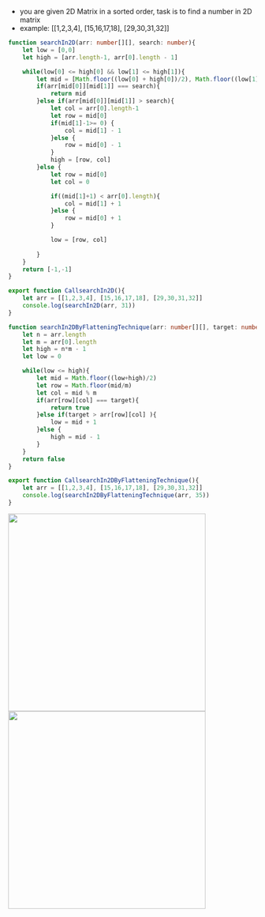 - you are given 2D Matrix in a sorted order, task is to find a number in 2D matrix
- example: [[1,2,3,4], [15,16,17,18], [29,30,31,32]]
```ts
function searchIn2D(arr: number[][], search: number){
    let low = [0,0]
    let high = [arr.length-1, arr[0].length - 1]

    while(low[0] <= high[0] && low[1] <= high[1]){
        let mid = [Math.floor((low[0] + high[0])/2), Math.floor((low[1] + high[1])/2)]
        if(arr[mid[0]][mid[1]] === search){
            return mid
        }else if(arr[mid[0]][mid[1]] > search){
            let col = arr[0].length-1
            let row = mid[0]
            if(mid[1]-1>= 0) {
                col = mid[1] - 1 
            }else {
                row = mid[0] - 1
            }
            high = [row, col]
        }else {
            let row = mid[0]
            let col = 0

            if((mid[1]+1) < arr[0].length){
                col = mid[1] + 1
            }else {
                row = mid[0] + 1
            }

            low = [row, col]
            
        }
    }
    return [-1,-1]
}

export function CallsearchIn2D(){
    let arr = [[1,2,3,4], [15,16,17,18], [29,30,31,32]]
    console.log(searchIn2D(arr, 31))
}

function searchIn2DByFlatteningTechnique(arr: number[][], target: number){
    let n = arr.length
    let m = arr[0].length 
    let high = n*m - 1
    let low = 0

    while(low <= high){
        let mid = Math.floor((low+high)/2)
        let row = Math.floor(mid/m)
        let col = mid % m
        if(arr[row][col] === target){
            return true
        }else if(target > arr[row][col] ){
            low = mid + 1
        }else {
            high = mid - 1
        }
    }
    return false
}

export function CallsearchIn2DByFlatteningTechnique(){
    let arr = [[1,2,3,4], [15,16,17,18], [29,30,31,32]]
    console.log(searchIn2DByFlatteningTechnique(arr, 35))
}
```
<img width=400 height=400 src="https://github.com/user-attachments/assets/7f307993-7880-432e-a7ac-7405a0259d0b">

<img width=400 height=400 src="https://github.com/user-attachments/assets/88514c4c-e00f-48cd-90a1-825deaeffc31">

